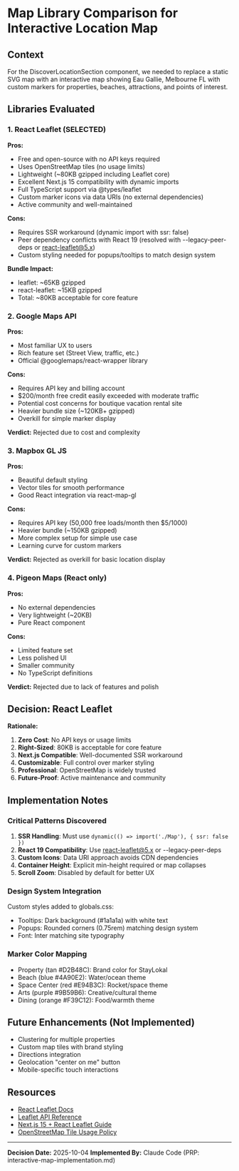 # Map Library Comparison for Interactive Location Map

## Context
For the DiscoverLocationSection component, we needed to replace a static SVG map with an interactive map showing Eau Gallie, Melbourne FL with custom markers for properties, beaches, attractions, and points of interest.

## Libraries Evaluated

### 1. React Leaflet (SELECTED)
**Pros:**
- Free and open-source with no API keys required
- Uses OpenStreetMap tiles (no usage limits)
- Lightweight (~80KB gzipped including Leaflet core)
- Excellent Next.js 15 compatibility with dynamic imports
- Full TypeScript support via @types/leaflet
- Custom marker icons via data URIs (no external dependencies)
- Active community and well-maintained

**Cons:**
- Requires SSR workaround (dynamic import with ssr: false)
- Peer dependency conflicts with React 19 (resolved with --legacy-peer-deps or react-leaflet@5.x)
- Custom styling needed for popups/tooltips to match design system

**Bundle Impact:**
- leaflet: ~65KB gzipped
- react-leaflet: ~15KB gzipped
- Total: ~80KB acceptable for core feature

### 2. Google Maps API
**Pros:**
- Most familiar UX to users
- Rich feature set (Street View, traffic, etc.)
- Official @googlemaps/react-wrapper library

**Cons:**
- Requires API key and billing account
- $200/month free credit easily exceeded with moderate traffic
- Potential cost concerns for boutique vacation rental site
- Heavier bundle size (~120KB+ gzipped)
- Overkill for simple marker display

**Verdict:** Rejected due to cost and complexity

### 3. Mapbox GL JS
**Pros:**
- Beautiful default styling
- Vector tiles for smooth performance
- Good React integration via react-map-gl

**Cons:**
- Requires API key (50,000 free loads/month then $5/1000)
- Heavier bundle (~150KB gzipped)
- More complex setup for simple use case
- Learning curve for custom markers

**Verdict:** Rejected as overkill for basic location display

### 4. Pigeon Maps (React only)
**Pros:**
- No external dependencies
- Very lightweight (~20KB)
- Pure React component

**Cons:**
- Limited feature set
- Less polished UI
- Smaller community
- No TypeScript definitions

**Verdict:** Rejected due to lack of features and polish

## Decision: React Leaflet

**Rationale:**
1. **Zero Cost**: No API keys or usage limits
2. **Right-Sized**: 80KB is acceptable for core feature
3. **Next.js Compatible**: Well-documented SSR workaround
4. **Customizable**: Full control over marker styling
5. **Professional**: OpenStreetMap is widely trusted
6. **Future-Proof**: Active maintenance and community

## Implementation Notes

### Critical Patterns Discovered

1. **SSR Handling**: Must use `dynamic(() => import('./Map'), { ssr: false })`
2. **React 19 Compatibility**: Use react-leaflet@5.x or --legacy-peer-deps
3. **Custom Icons**: Data URI approach avoids CDN dependencies
4. **Container Height**: Explicit min-height required or map collapses
5. **Scroll Zoom**: Disabled by default for better UX

### Design System Integration

Custom styles added to globals.css:
- Tooltips: Dark background (#1a1a1a) with white text
- Popups: Rounded corners (0.75rem) matching design system
- Font: Inter matching site typography

### Marker Color Mapping

- Property (tan #D2B48C): Brand color for StayLokal
- Beach (blue #4A90E2): Water/ocean theme
- Space Center (red #E94B3C): Rocket/space theme
- Arts (purple #9B59B6): Creative/cultural theme
- Dining (orange #F39C12): Food/warmth theme

## Future Enhancements (Not Implemented)

- Clustering for multiple properties
- Custom map tiles with brand styling
- Directions integration
- Geolocation "center on me" button
- Mobile-specific touch interactions

## Resources

- [React Leaflet Docs](https://react-leaflet.js.org/)
- [Leaflet API Reference](https://leafletjs.com/reference.html)
- [Next.js 15 + React Leaflet Guide](https://xxlsteve.net/blog/react-leaflet-on-next-15/)
- [OpenStreetMap Tile Usage Policy](https://operations.osmfoundation.org/policies/tiles/)

---

**Decision Date:** 2025-10-04
**Implemented By:** Claude Code (PRP: interactive-map-implementation.md)
